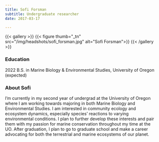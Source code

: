 ```yaml
---
title: Sofi Forsman
subtitle: Undergraduate researcher
date: 2017-03-17

---
```


{{< gallery >}}
  {{< figure thumb="_tn" src="/img/headshots/sofi_forsman.jpg" alt="Sofi Forsman">}}
{{< /gallery >}}

<!--more-->
### Education
2022 B.S. in Marine Biology & Environmental Studies, University of Oregon (expected)

### About Sofi
I’m currently in my second year of undergrad at the University of Oregon where I am working towards majoring in both Marine Biology and Environmental Studies. I am interested in community ecology and ecosystem dynamics, especially species’ reactions to varying environmental conditions. I plan to further develop these interests and pair them with my passion for marine conservation throughout my time at the UO. After graduation, I plan to go to graduate school and make a career advocating for both the terrestrial and marine ecosystems of our planet.

